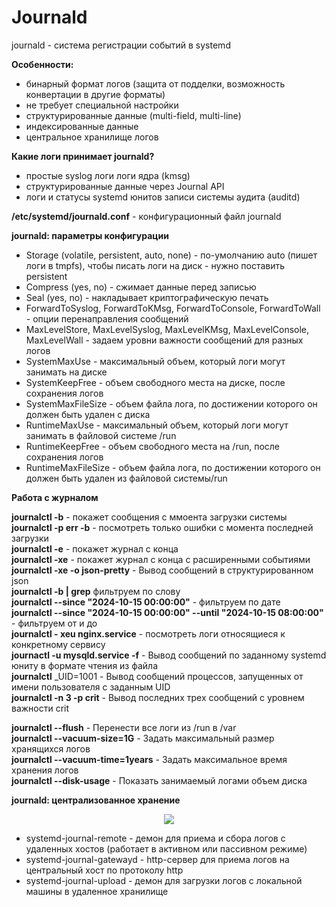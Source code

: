   # Journald
journald - система регистрации событий в systemd    

__Особенности:__
- бинарный формат логов (защита от подделки, возможность конвертации в другие форматы)
- не требует специальной настройки
- структурированные данные (multi-field, multi-line)
- индексированные данные
- центральное хранилище логов


__Какие логи принимает journald?__     
- простые syslog логи логи ядра (kmsg)
- структурированные данные через Journal API
- логи и статусы systemd юнитов записи системы аудита (auditd)

__/etc/systemd/journald.conf__ - конфигурационный файл journald

__journald: параметры конфигурации__
- Storage (volatile, persistent, auto, none) - по-умолчанию auto (пишет логи в tmpfs), чтобы писать логи на диск - нужно поставить persistent
- Compress (yes, no) - сжимает данные перед записью
- Seal (yes, no) - накладывает криптографическую печать
- ForwardToSyslog, ForwardToKMsg, ForwardToConsole, ForwardToWall - опции перенаправления сообщений
- MaxLevelStore, MaxLevelSyslog, MaxLevelKMsg, MaxLevelConsole, MaxLevelWall - задаем уровни важности сообщений для разных логов
- SystemMaxUse - максимальный объем, который логи могут занимать на диске
- SystemKeepFree - объем свободного места на диске, после сохранения логов
- SystemMaxFileSize - объем файла лога, по достижении которого он должен быть удален с диска
- RuntimeMaxUse - максимальный объем, который логи могут занимать в файловой системе /run
- RuntimeKeepFree - объем свободного места на /run, после сохранения логов
- RuntimeMaxFileSize - объем файла лога, по достижении которого он должен быть удален из файловой системы/run

__Работа с журналом__    

__journalctl -b__ - покажет сообщения с ммоента загрузки системы 
__journalctl -p err -b__ - посмотреть только ошибки с момента последней загрузки        
__journalctl -e__  - покажет журнал с конца    
__journalctl -xe__ - покажет журнал с конца с расширенными событиями    
__journalctl -xe -o json-pretty__ - Вывод сообщений в структурированном json           
__journalctl -b | grep__  фильтруем по слову     
__journalctl --since "2024-10-15 00:00:00"__ - фильтруем по дате    
__journalctl --since "2024-10-15 00:00:00" --until "2024-10-15 08:00:00"__ - фильтруем от и до    
__journalctl - xeu nginx.service__ - посмотреть логи относящиеся к конкретному сервису   
__journactl -u mysqld.service -f__ - Вывод сообщений по заданному systemd юниту в формате чтения из файла    
__journalctl__ _UID=1001 -  Вывод сообщений процессов, запущенных от имени пользователя с заданным UID    
__journalctl -n 3 -p crit__ -   Вывод последних трех сообщений с уровнем важности crit    


__journalctl --flush__ - Перенести все логи из /run в /var   
__journalctl --vacuum-size=1G__ - Задать максимальный размер хранящихся логов    
__journalctl --vacuum-time=1years__ - Задать максимальное время хранения логов   
__journalctl --disk-usage__ - Показать занимаемый логами объем диска     

__journald: централизованное хранение__    

<p align="center">
<image src="https://github.com/LLlMEJIb87/LINUX/blob/main/%D0%9B%D0%BE%D0%B3%D0%B8%D1%80%D0%BE%D0%B2%D0%B0%D0%BD%D0%B8%D0%B5/Picture/journal_d.PNG">
</p>  

- systemd-journal-remote - демон для приема и сбора логов с удаленных хостов (работает в активном или пассивном режиме)
- systemd-journal-gatewayd - http-сервер для приема логов на центральный хост по протоколу http
- systemd-journal-upload - демон для загрузки логов с локальной машины в удаленное хранилище
